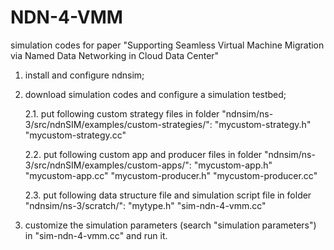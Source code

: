 NDN-4-VMM
=========

simulation codes for paper "Supporting Seamless Virtual Machine Migration via Named Data Networking in Cloud Data Center"

1. install and configure ndnsim;

2. download simulation codes and configure a simulation testbed;

	2.1. put following custom strategy files in folder "ndnsim/ns-3/src/ndnSIM/examples/custom-strategies/":
	    "mycustom-strategy.h"
	    "mycustom-strategy.cc"
	
	2.2. put following custom app and producer files in folder "ndnsim/ns-3/src/ndnSIM/examples/custom-apps/":
	    "mycustom-app.h"
	    "mycustom-app.cc"
	    "mycustom-producer.h"
	    "mycustom-producer.cc"
	
	2.3. put following data structure file and simulation script file in folder "ndnsim/ns-3/scratch/":
	    "mytype.h"
	    "sim-ndn-4-vmm.cc"

3. customize the simulation parameters (search "simulation parameters") in "sim-ndn-4-vmm.cc" and run it.
